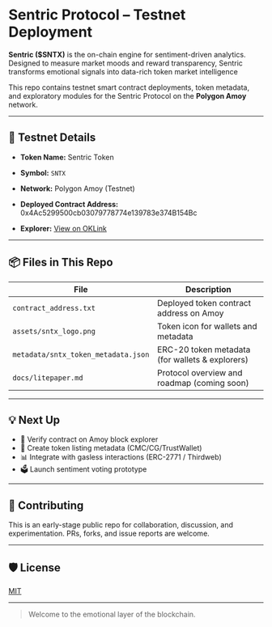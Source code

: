 # Sentric Protocol – Testnet Deployment

**Sentric ($SNTX)** is the on-chain engine for sentiment-driven analytics. Designed to measure market moods and reward transparency, Sentric transforms emotional signals into data-rich token market intelligence

This repo contains testnet smart contract deployments, token metadata, and exploratory modules for the Sentric Protocol on the **Polygon Amoy** network.

---

## 🧪 Testnet Details

- **Token Name:** Sentric Token
- **Symbol:** `SNTX`
- **Network:** Polygon Amoy (Testnet)
- **Deployed Contract Address:** 0x4Ac5299500cb03079778774e139783e374B154Bc

- **Explorer:** [View on OKLink](https://www.oklink.com/amoy/address/0x4ac5Ca0496643aa37093b4811720EdD174b154Bc)

---

## 📦 Files in This Repo

| File                              | Description                                         |
|-----------------------------------|-----------------------------------------------------|
| `contract_address.txt`           | Deployed token contract address on Amoy            |
| `assets/sntx_logo.png`           | Token icon for wallets and metadata                 |
| `metadata/sntx_token_metadata.json` | ERC-20 token metadata (for wallets & explorers)  |
| `docs/litepaper.md` | Protocol overview and roadmap (coming soon)        |

---

## 💡 Next Up

- 🔐 Verify contract on Amoy block explorer  
- 🧾 Create token listing metadata (CMC/CG/TrustWallet)  
- 📊 Integrate with gasless interactions (ERC-2771 / Thirdweb)  
- 🗳️ Launch sentiment voting prototype

---

## 🤝 Contributing

This is an early-stage public repo for collaboration, discussion, and experimentation. PRs, forks, and issue reports are welcome.

---

## 🛡 License

[MIT](LICENSE)

---

>  Welcome to the emotional layer of the blockchain.
